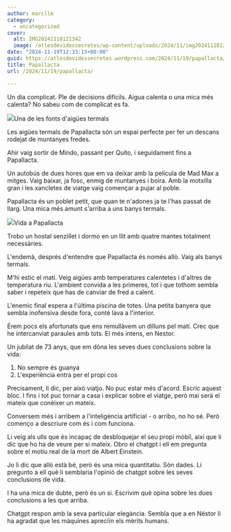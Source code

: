 ```yaml
---
author: marcllm
category:
  - uncategorized
cover:
  alt: IMG20241118121342
  image: /atlesdevidessecretes/wp-content/uploads/2024/11/img20241118121342.jpg
date: "2024-11-19T12:33:15+00:00"
guid: https://atlesdevidessecretes.wordpress.com/2024/11/19/papallacta/
title: Papallacta
url: /2024/11/19/papallacta/

---
```

Un dia complicat. Ple de decisions difícils. Aigua calenta o una mica més calenta? No sabeu com de complicat es fa.

![](/atlesdevidessecretes/wp-content/uploads/2024/11/img202411181213424988241441539945302.jpg?w=1024)Una de les fonts d'aigües termals

Les aigües termals de Papallacta són un espai perfecte per fer un descans rodejat de muntanyes fredes.

Ahir vaig sortir de Mindo, passant per Quito, i seguidament fins a Papallacta.

Un autobús de dues hores que em va deixar amb la pelicula de Mad Max a mitges. Vaig baixar, ja fosc, enmig de muntanyes i boira. Amb la motxilla gran i les xancletes de viatge vaig començar a pujar al poble.

Papallacta és un poblet petit, que quan te n'adones ja te l'has passat de llarg. Una mica més amunt s'arriba a uns banys termals.

![](/atlesdevidessecretes/wp-content/uploads/2024/11/img202411181513397159930816852499279.jpg?w=1024)Vida a Papallacta

Trobo un hostal senzillet i dormo en un llit amb quatre mantes totalment necessàries.

L'endemà, després d'entendre que Papallacta és només allò. Vaig als banys termals.

M'hi estic el matí. Veig aigües amb temperatures calentetes i d'altres de temperatura riu. L'ambient convida a les primeres, tot i que tothom sembla saber i repeteix que has de canviar de fred a calent.

L'enemic final espera a l'última piscina de totes. Una petita banyera que sembla inofensiva desde fora, conté lava a l'interior.

Érem pocs els afortunats que ens remullàvem un dilluns pel matí. Crec que he intercanviat paraules amb tots. El més intens, en Nestor.

Un jubilat de 73 anys, que em dóna les seves dues conclusions sobre la vida:

1. No sempre és guanya
1. L'experiència entra per el propi cos

Precisament, li dic, per això viatjo. No puc estar més d'acord. Escric aquest bloc. I fins i tot puc tornar a casa i explicar sobre el viatge, però mai serà el mateix que conèixer un mateix.

Conversem més i arribem a l'inteligència artificial - o arribo, no ho sé. Però començo a descriure com és i com funciona.

Li veig als ulls que és incapaç de desbloquejar el seu propi mòbil, així que li dic que ho ha de veure per si mateix. Obro el chatgpt i ell em pregunta sobre el motiu real de la mort de Albert Einstein.

Jo li dic que allò està bé, però és una mica quantitatiu. Són dades. Li pregunto a ell què li semblaria l'opinió de chatgpt sobre les seves conclusions de vida.

I ha una mica de dubte, però és un si. Escrivim què opina sobre les dues conclusions a les que arriba.

Chatgpt respon amb la seva particular elegància. Sembla que a en Néstor li ha agradat que les màquines apreciïn els mèrits humans.
